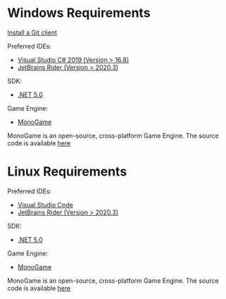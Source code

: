 <!--
	Last Testament of Wanderers 
	Copyright (C) 2019 - 2021 ALiwoto
	This file is subject to the terms and conditions defined in
	file 'LICENSE', which is part of the source code.
-->

Windows Requirements
====================
[Install a Git client](http://help.github.com/articles/set-up-git)

Preferred IDEs:
 * [Visual Studio C# 2019 (Version > 16.8)](https://visualstudio.microsoft.com/downloads)
 * [JetBrains Rider (Version > 2020.3)](https://www.jetbrains.com/en-us/rider/download)

SDK:
 * [.NET 5.0](https://dotnet.microsoft.com/download/dotnet/5.0)

Game Engine:
 * [MonoGame](http://www.monogame.net/downloads/)

MonoGame is an open-source, cross-platform Game Engine. The source code is available [here](https://github.com/MonoGame/MonoGame)


Linux Requirements
==================

Preferred IDEs:
 * [Visual Studio Code](https://code.visualstudio.com/download)
 * [JetBrains Rider (Version > 2020.3)](https://www.jetbrains.com/en-us/rider/download)

SDK:
 * [.NET 5.0](https://dotnet.microsoft.com/download/dotnet/5.0)

Game Engine:
 * [MonoGame](http://www.monogame.net/downloads/)

MonoGame is an open-source, cross-platform Game Engine. The source code is available [here](https://github.com/MonoGame/MonoGame)